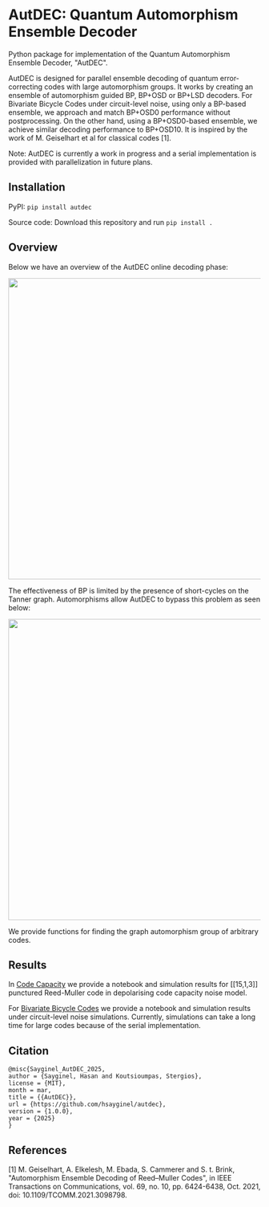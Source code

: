 # AutDEC: Quantum Automorphism Ensemble Decoder 
Python package for implementation of the Quantum Automorphism Ensemble Decoder, "AutDEC".

AutDEC is designed for parallel ensemble decoding of quantum error-correcting codes with large automorphism groups. It works by creating an ensemble of automorphism guided BP, BP+OSD or BP+LSD decoders. For Bivariate Bicycle Codes under circuit-level noise, using only a BP-based ensemble, we approach and match BP+OSD0 performance without postprocessing. On the other hand, using a BP+OSD0-based ensemble, we achieve similar decoding performance to BP+OSD10. It is inspired by the work of M. Geiselhart et al for classical codes [1]. 


Note: AutDEC is currently a work in progress and a serial implementation is provided with parallelization in future plans.

## Installation
PyPI: `pip install autdec`

Source code: Download this repository and run `pip install .`

## Overview
Below we have an overview of the AutDEC online decoding phase:

<img src="autdec.png" width="600">

The effectiveness of BP is limited by the presence of short-cycles on the Tanner graph. Automorphisms allow AutDEC to bypass this problem as seen below: 

<img src="rm_15_aut_e_colouredcycles.png" width="600">

We provide functions for finding the graph automorphism group of arbitrary codes. 

## Results
In [Code Capacity](./code_capacity/) we provide a notebook and simulation results for [[15,1,3]] punctured Reed-Muller code in depolarising code capacity noise model. 

For [Bivariate Bicycle Codes](./bivariate_cycle_codes) we provide a notebook and simulation results under circuit-level noise simulations. Currently, simulations can take a long time for large codes because of the serial implementation. 

## Citation 

```
@misc{Sayginel_AutDEC_2025,
author = {Sayginel, Hasan and Koutsioumpas, Stergios},
license = {MIT},
month = mar,
title = {{AutDEC}},
url = {https://github.com/hsayginel/autdec},
version = {1.0.0},
year = {2025}
}
```

## References
[1] M. Geiselhart, A. Elkelesh, M. Ebada, S. Cammerer and S. t. Brink, "Automorphism Ensemble Decoding of Reed–Muller Codes", in IEEE Transactions on Communications, vol. 69, no. 10, pp. 6424-6438, Oct. 2021, doi: 10.1109/TCOMM.2021.3098798.

